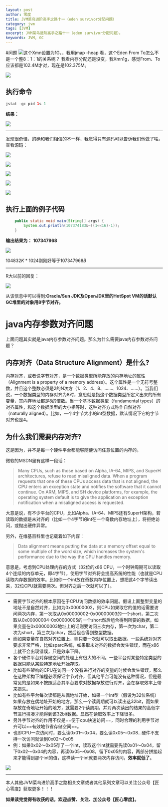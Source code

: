 ```yaml
---
layout: post 
author: 零度
title: JVM菜鸟进阶高手之路十一（eden survivor分配问题）
category: jvm
tags: [JVM]
excerpt: JVM菜鸟进阶高手之路十一（eden survivor分配问题）。
keywords: JVM, GC
---
```


#问题
![](http://upload-images.jianshu.io/upload_images/7849276-e98d8db213e6db62.png?imageMogr2/auto-orient/strip%7CimageView2/2/w/1240)这个Xmn设置为1G，，我用jmap -heap 看，这个Eden From To怎么不是一个整8：1：1的关系呢？
我看内存分配还是没变，我Xmn1g，感觉From、To应该都是102.4M才对，现在是102.375M。

![](http://upload-images.jianshu.io/upload_images/7849276-7f927f6574c7018a.png?imageMogr2/auto-orient/strip%7CimageView2/2/w/1240)

## 执行命令
``` java
jstat -gc pid 1s 1
```
**结果：**

![](http://upload-images.jianshu.io/upload_images/7849276-e888ec381e08c757.png?imageMogr2/auto-orient/strip%7CimageView2/2/w/1240)

--------------------
发现很奇怪，的确和我们相信的不一样，我觉得只有源码可以告诉我们他做了啥。查看源码：

![](http://upload-images.jianshu.io/upload_images/7849276-856701dde574d81e.png?imageMogr2/auto-orient/strip%7CimageView2/2/w/1240)

![](http://upload-images.jianshu.io/upload_images/7849276-e51fef97292d6a50.png?imageMogr2/auto-orient/strip%7CimageView2/2/w/1240)

![](http://upload-images.jianshu.io/upload_images/7849276-41918a060c286e78.png?imageMogr2/auto-orient/strip%7CimageView2/2/w/1240)

![](http://upload-images.jianshu.io/upload_images/7849276-c3b3801a279ba783.png?imageMogr2/auto-orient/strip%7CimageView2/2/w/1240)

![](http://upload-images.jianshu.io/upload_images/7849276-f4b18fecda1f6f25.png?imageMogr2/auto-orient/strip%7CimageView2/2/w/1240)

## 执行上面的例子代码
``` java
    public static void main(String[] args) {
		System.out.println(107374183&~((1<<16)-1));
	}
```
**输出结果为：**
**107347968**


![](http://upload-images.jianshu.io/upload_images/7849276-a24f7647a4f1d1c6.png?imageMogr2/auto-orient/strip%7CimageView2/2/w/1240)

104832*K* * 1024刚刚好等于107347968*B*

----------------------

R大以前的回复：

![](http://upload-images.jianshu.io/upload_images/7849276-7241d5ce8d95be5f.png?imageMogr2/auto-orient/strip%7CimageView2/2/w/1240)

从该信息中可以得到:**Oracle/Sun JDK及OpenJDK里的HotSpot VM的话默认GC堆里的对象用8字节对齐。**
# java内存参数对齐问题
上面问题其实就是java内存参数对齐问题。那么为什么需要java内存参数对齐问题？

## 内存对齐（Data Structure Alignment）是什么?
内存对齐，或者说字节对齐，是一个数据类型所能存放的内存地址的属性（Alignment is a property of a memory address）。这个属性是一个无符号整数，并且这个整数必须是2的N次方（1、2、4、8、……、1024、……）。当我们说，一个数据类型的内存对齐为8时，意思就是指这个数据类型所定义出来的所有变量，其内存地址都是8的倍数。当一个基本数据类型（fundamental types）的对齐属性，和这个数据类型的大小相等时，这种对齐方式称作自然对齐（naturally aligned）。比如，一个4字节大小的int型数据，默认情况下它的字节对齐也是4。

## 为什么我们需要内存对齐?
这是因为，并不是每一个硬件平台都能够随便访问任意位置的内存的。

微软的MSDN里有这样一段话：

>Many CPUs, such as those based on Alpha, IA-64, MIPS, and SuperH architectures, refuse to read misaligned data. When a program requests that one of these CPUs access data that is not aligned, the CPU enters an exception state and notifies the software that it cannot continue. On ARM, MIPS, and SH device platforms, for example, the operating system default is to give the application an exception notification when a misaligned access is requested.

大意是说，有不少平台的CPU，比如Alpha、IA-64、MIPS还有SuperH架构，若读取的数据是未对齐的（比如一个4字节的int在一个奇数内存地址上），将拒绝访问，或抛出硬件异常。

另外，在维基百科里也记载着如下内容：

>Data alignment means putting the data at a memory offset equal to some multiple of the word size, which increases the system's performance due to the way the CPU handles memory.

意思是，考虑到CPU处理内存的方式（32位的x86 CPU，一个时钟周期可以读取4个连续的内存单元，即4字节），使用字节对齐将会提高系统的性能（也就是CPU读取内存数据的效率。比如你一个int放在奇数内存位置上，想把这4个字节读出来，32位CPU就需要两次。但对齐之后一次就可以了）。

----------------------------

- 需要字节对齐的根本原因在于CPU访问数据的效率问题。假设上面整型变量的地址不是自然对齐，比如为0x00000002，则CPU如果取它的值的话需要访问两次内存，第一次取从0x00000002-0x00000003的一个short，第二次取从0x00000004-0x00000005的一个short然后组合得到所要的数据，如果变量在0x00000003地址上的话则要访问三次内存，第一次为char，第二次为short，第三次为char，然后组合得到整型数据。
- 而如果变量在自然对齐位置上，则只要一次就可以取出数据。一些系统对对齐要求非常严格，比如sparc系统，如果取未对齐的数据会发生错误，而在x86上就不会出现错误，只是效率下降。
- 各个硬件平台对存储空间的处理上有很大的不同。一些平台对某些特定类型的数据只能从某些特定地址开始存取。
- 比如有些架构的CPU在访问一个没有进行对齐的变量的时候会发生错误，那么在这种架构下编程必须保证字节对齐，但其他平台可能没有这种情况，但是最常见的是如果不按照适合其平台要求对数据存放进行对齐，会在存取效率上带来损失。
- 比如有些平台每次读都是从偶地址开始，如果一个int型（假设为32位系统）如果存放在偶地址开始的地方，那么一个读周期就可以读出这32bit，而如果存放在奇地址开始的地方，就需要2个读周期，并对两次读出的结果的高低字节进行拼凑才能得到该32bit数据。显然在读取效率上下降很多。
- 另外字节对齐的作用不仅是==便于cpu快速访问==，同时合理的利用字节对齐可以==有效地节省存储空间==。
- 也即CPU一次访问时，要么读0x01～0x04，要么读0x05～0x08…硬件不支持一次访问就读到0x02～0x05
- 例：如果0x02～0x05存了一个int，读取这个int就需要先读0x01～0x04，留下0x02～0x04的内容，再读0x05～0x08，留下0x05的内容，两部分拼接起来才能得到那个int的值，这样读一个int就要两次内存访问，**效率就低了**。

![](http://upload-images.jianshu.io/upload_images/7849276-9a8d9bd4af2c8841.png?imageMogr2/auto-orient/strip%7CimageView2/2/w/1240)

 

-------------------

本人其他JVM菜鸟进阶高手之路相关文章或者其他系列文章可以关注公众号【匠心零度】获取更多！！！

**如果读完觉得有收获的话，欢迎点赞、关注、加公众号【匠心零度】。**